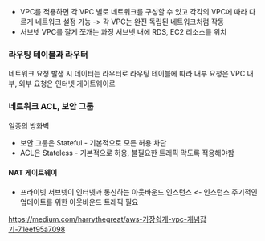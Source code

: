 - VPC를 적용하면 각 VPC 별로 네트워크를 구성할 수 있고
  각각의 VPC에 따라 다르게 네트워크 설정 가능 -> 각 VPC는 완전 독립된 네트워크처럼 작동
- 서브넷
  VPC를 잘게 쪼개는 과정
  서브넷 내에 RDS, EC2 리소스를 위치
###  라우팅 테이블과 라우터
네트워크 요청 발생 시 데이터는 라우터로
라우팅 테이블에 따라 내부 요청은 VPC 내부, 외부 요청은 인터넷 게이트웨이로
### 네트워크 ACL,  보안 그룹
일종의 방화벽
- 보안 그룹은 Stateful - 기본적으로 모든 허용 차단
- ACL은 Stateless - 기본적으로 허용, 불필요한 트래픽 막도록 적용해야함
#### NAT 게이트웨이
- 프라이빗 서브넷이 인터넷과 통신하는 아웃바운드 인스턴스
  <- 인스턴스 주기적인 업데이트를 위한 아웃바운드 트래픽 필요

https://medium.com/harrythegreat/aws-가장쉽게-vpc-개념잡기-71eef95a7098